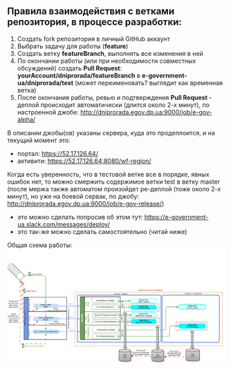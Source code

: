## Правила взаимодействия с ветками репозитория, в процессе разработки:

 1. Создать fork репозитория в личный GitHub аккаунт
 2. Выбрать задачу для работы (**feature**)
 3. Создать ветку **featureBranch**, выполнять все изменения в ней
 4. По окончании работы (или при необходимости совместных обсуждений) создать **Pull Request**: **yourAccount/dniprorada/featureBranch** в **e-government-ua/dniprorada/test** (может переименовать? выглядит как временная ветка)
 5. После окончания работы, ревью и подтверждения **Pull Request** - деплой происходит автоматически (длится около 2-х минут), по настроенной джобе: http://dniprorada.egov.dp.ua:9000/job/e-gov-alpha/

В описании джобы(ов) указаны сервера, куда это продеплоится, и на текущий момент это:
 - портал: https://52.17.126.64/ 
 - активити: https://52.17.126.64:8080/wf-region/ 

Когда есть уверенность, что в тестовой ветке все в порядке, явных ошибок нет, то можно смержить содержимое ветки test в ветку master (после мержа также автоматом произойдет ре-деплой (тоже около 2-х минут), но уже на боевой сервак, по джобу: http://dniprorada.egov.dp.ua:9000/job/e-gov-release/)

 - это можно сделать попросив об этом тут: https://e-government-ua.slack.com/messages/deploy/
 - это так-же можно сделать самостоятельно (читай ниже)

Общая схема работы:
![Схема](./docs/img/branch_lifecycle.png)